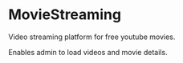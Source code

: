 # MovieStreaming

Video streaming platform for free youtube movies. 

Enables admin to load videos and movie details.

